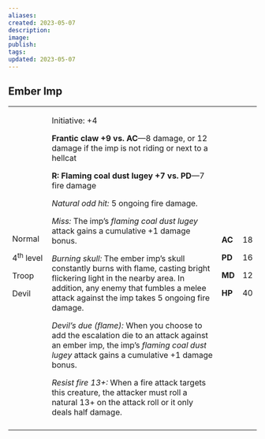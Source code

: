 ```yaml
---
aliases: 
created: 2023-05-07
description: 
image: 
publish: 
tags: 
updated: 2023-05-07
---
```


## Ember Imp

<table>
<colgroup>
<col style="width: 16%" />
<col style="width: 71%" />
<col style="width: 5%" />
<col style="width: 6%" />
</colgroup>
<tbody>
<tr class="odd">
<td><p>Normal</p>
<p>4<sup>th</sup> level</p>
<p>Troop</p>
<p>Devil</p></td>
<td><p>Initiative: +4</p>
<p><strong>Frantic claw +9 vs. AC</strong>—8 damage, or 12 damage if the
imp is not riding or next to a hellcat</p>
<p><strong>R: Flaming coal dust lugey +7 vs. PD</strong>—7 fire
damage</p>
<p><em>Natural odd hit:</em> 5 ongoing fire damage.</p>
<p><em>Miss:</em> The imp’s <em>flaming coal dust lugey</em> attack
gains a cumulative +1 damage bonus.</p>
<p><em>Burning skull:</em> The ember imp’s skull constantly burns with
flame, casting bright flickering light in the nearby area. In addition,
any enemy that fumbles a melee attack against the imp takes 5 ongoing
fire damage.</p>
<p><em>Devil’s due (flame):</em> When you choose to add the escalation
die to an attack against an ember imp, the imp’s <em>flaming coal dust
lugey</em> attack gains a cumulative +1 damage bonus.</p>
<p><em>Resist fire 13+:</em> When a fire attack targets this creature,
the attacker must roll a natural 13+ on the attack roll or it only deals
half damage.</p></td>
<td><p><strong>AC</strong></p>
<p><strong>PD</strong></p>
<p><strong>MD</strong></p>
<p><strong>HP</strong></p></td>
<td><p>18</p>
<p>16</p>
<p>12</p>
<p>40</p></td>
</tr>
<tr class="even">
<td></td>
<td></td>
<td></td>
<td></td>
</tr>
</tbody>
</table>

